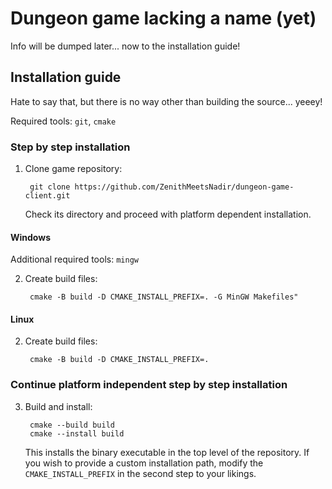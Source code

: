 # Dungeon game lacking a name (yet)

Info will be dumped later... now to the installation guide!

## Installation guide

Hate to say that, but there is no way other than building the source... yeeey!

Required tools: `git`, `cmake`

### Step by step installation

1. Clone game repository:

        git clone https://github.com/ZenithMeetsNadir/dungeon-game-client.git

    Check its directory and proceed with platform dependent installation.


#### Windows

Additional required tools: `mingw`

2. Create build files:

        cmake -B build -D CMAKE_INSTALL_PREFIX=. -G MinGW Makefiles"

#### Linux

2. Create build files:

        cmake -B build -D CMAKE_INSTALL_PREFIX=.


### Continue platform independent step by step installation

3. Build and install:

        cmake --build build
        cmake --install build

    This installs the binary executable in the top level of the repository. If you wish to provide a custom installation path, modify the `CMAKE_INSTALL_PREFIX` in the second step to your likings.